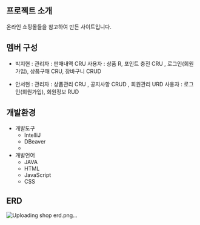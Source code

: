 ## 프로젝트 소개
온라인 쇼핑몰들을 참고하여 만든 사이트입니다.

## 멤버 구성
- 박지현 : 관리자 : 판매내역 CRU
           사용자 : 상품 R, 포인트 충전 CRU , 로그인(회원가입), 상품구매 CRU, 장바구니 CRUD
  
- 안서현 : 관리자 : 상품관리 CRU , 공지사항 CRUD , 회원관리 URD
           사용자 : 로그인(회원가입), 회원정보 RUD
  
## 개발환경
- 개발도구
  - IntelliJ
  - DBeaver
  - 
- 개발언어
  - JAVA
  - HTML
  - JavaScript
  - CSS

## ERD
![Uploading shop erd.png…]()
